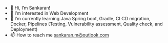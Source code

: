 - 👋 Hi, I’m Sankaran!
- 👀 I’m interested in Web Development
- 🌱 I’m currently learning Java Spring boot, Gradle, CI CD migration, Docker, Pipelines (Testing, Vulnerability assessment, Quality check, and Deployment)
- 📫 How to reach me sankaran.m@outlook.com

<!---
sankaran-m/sankaran-m is a ✨ special ✨ repository because its `README.md` (this file) appears on your GitHub profile.
You can click the Preview link to take a look at your changes.
--->
